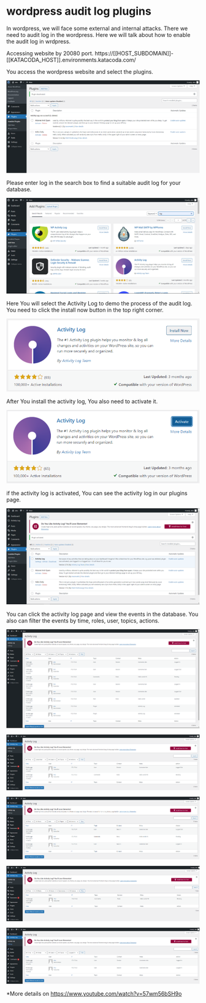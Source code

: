 # wordpress audit log plugins

In wordpress, we will face some external and internal attacks. There we need to audit log in the wordpress.
Here we will talk about how to enable the audit log in wrdpress.

Accessing website by 20080 port.
https://[[HOST_SUBDOMAIN]]-[[KATACODA_HOST]].environments.katacoda.com/

You access the wordpress website and select the plugins. 

![gppin1.png](./assets/gppin1.png)

Please enter log in the search box to find a suitable audit log for your database. 

![gppin2.png](./assets/gppin2.png)

Here You will select the Activity Log to demo the process of the audit log. You need to click the install now button in the top right corner.

![gppin3.png](./assets/gppin3.png)

After You install the activity log, You also need to activate it.

![gppin4.png](./assets/gppin4.png)

if the activity log is activated, You can see the activity log in our plugins page.

![gppin5.png](./assets/gppin5.png)

You can click the activity log page and view the events in the database. You also can filter the events by time, roles, user, topics, actions.  

![gppin6.png](./assets/gppin6.png)

![gppin7.png](./assets/gppin7.png)

![gppin8.png](./assets/gppin8.png)

![gppin9.png](./assets/gppin9.png)

![gppin10.png](./assets/gppin10.png)

*More details on https://www.youtube.com/watch?v=57wm56bSH9o
